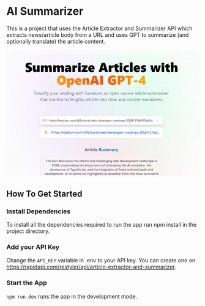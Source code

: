 # AI Summarizer

This is a project that uses the Article Extractor and Summarizer API which extracts news/article body from a URL and uses GPT to summarize (and optionally translate) the article content. 

![Screenshot](public/screenshot.png)

## How To Get Started

### Install Dependencies

To install all the dependencies required to run the app run npm install in the project directory.

### Add your API Key

Change the `API_KEY` variable in .env to your API key. You can create one on https://rapidapi.com/restyler/api/article-extractor-and-summarizer.

### Start the App
`npm run dev` runs the app in the development mode.